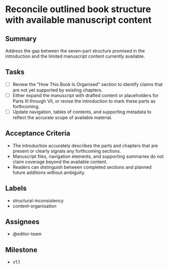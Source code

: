 # Reconcile outlined book structure with available manuscript content

## Summary
Address the gap between the seven-part structure promised in the introduction and the limited manuscript content currently available.

## Tasks
- [ ] Review the "How This Book Is Organised" section to identify claims that are not yet supported by existing chapters.
- [ ] Either expand the manuscript with drafted content or placeholders for Parts III through VII, or revise the introduction to mark these parts as forthcoming.
- [ ] Update navigation, tables of contents, and supporting metadata to reflect the accurate scope of available material.

## Acceptance Criteria
- The introduction accurately describes the parts and chapters that are present or clearly signals any forthcoming sections.
- Manuscript files, navigation elements, and supporting summaries do not claim coverage beyond the available content.
- Readers can distinguish between completed sections and planned future additions without ambiguity.

## Labels
- structural-inconsistency
- content-organisation

## Assignees
- @editor-team

## Milestone
- v1.1
